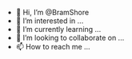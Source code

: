 - 👋 Hi, I’m @BramShore
- 👀 I’m interested in ...
- 🌱 I’m currently learning ...
- 💞️ I’m looking to collaborate on ...
- 📫 How to reach me ...

<!---
BramShore/BramShore is a ✨ special ✨ repository because its `README.md` (this file) appears on your GitHub profile.
You can click the Preview link to take a look at your changes.
--->
